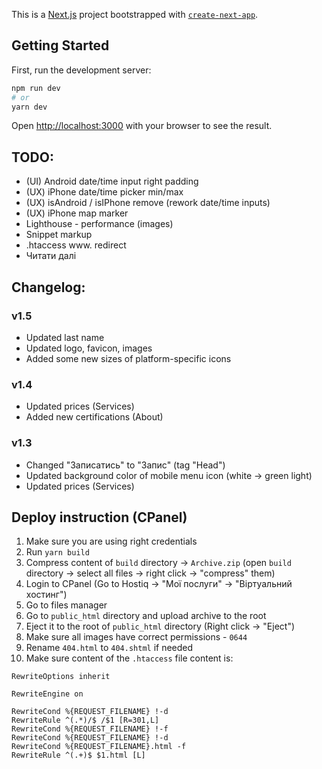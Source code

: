 This is a [Next.js](https://nextjs.org/) project bootstrapped with [`create-next-app`](https://github.com/vercel/next.js/tree/canary/packages/create-next-app).

## Getting Started

First, run the development server:

```bash
npm run dev
# or
yarn dev
```

Open [http://localhost:3000](http://localhost:3000) with your browser to see the result.

## TODO:
- (UI) Android date/time input right padding
- (UX) iPhone date/time picker min/max
- (UX) isAndroid / isIPhone remove (rework date/time inputs)
- (UX) iPhone map marker
- Lighthouse - performance (images)
- Snippet markup
- .htaccess www. redirect
- Читати далі

## Changelog:
### v1.5
- Updated last name
- Updated logo, favicon, images
- Added some new sizes of platform-specific icons

### v1.4
- Updated prices (Services)
- Added new certifications (About)

### v1.3
- Changed "Записатись" to "Запис" (tag "Head")
- Updated background color of mobile menu icon (white -> green light)
- Updated prices (Services)

## Deploy instruction (CPanel)
1. Make sure you are using right credentials 
2. Run `yarn build`
3. Compress content of `build` directory -> `Archive.zip` (open `build` directory -> select all files -> right click -> "compress" them)
4. Login to CPanel (Go to Hostiq -> "Мої послуги" -> "Віртуальний хостинг")
5. Go to files manager
6. Go to `public_html` directory and upload archive to the root
7. Eject it to the root of `public_html` directory (Right click -> "Eject")
8. Make sure all images have correct permissions - `0644`
9. Rename `404.html` to `404.shtml` if needed
10. Make sure content of the `.htaccess` file content is:
```
RewriteOptions inherit

RewriteEngine on

RewriteCond %{REQUEST_FILENAME} !-d
RewriteRule ^(.*)/$ /$1 [R=301,L]
RewriteCond %{REQUEST_FILENAME} !-f
RewriteCond %{REQUEST_FILENAME} !-d
RewriteCond %{REQUEST_FILENAME}.html -f
RewriteRule ^(.+)$ $1.html [L]

```